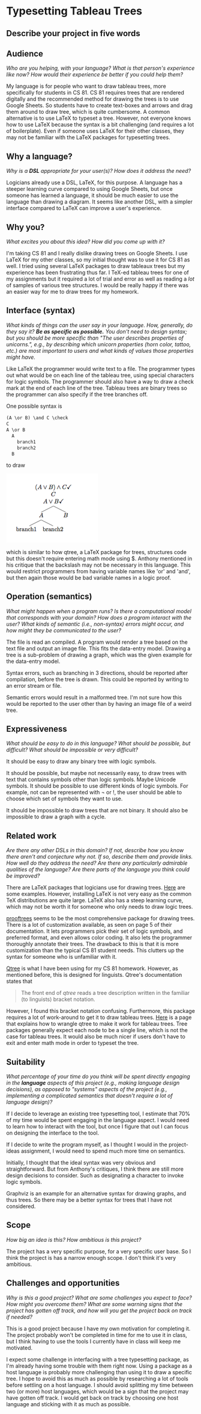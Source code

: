 # Typesetting Tableau Trees

## Describe your project in five words

## Audience
_Who are you helping, with your language? What is that person's
experience like now? How would their experience be better if you could help 
them?_

My language is for people who want to draw tableau trees, more specifically for students in CS 81.
CS 81 requires trees that are rendered digitally and the recommended method for drawing the trees is to use Google Sheets.
So students have to create text-boxes and arrows and drag them around to draw tree, which is quite cumbersome.
A common alternative is to use LaTeX to typeset a tree.
However, not everyone knows how to use LaTeX because the syntax is a bit challenging (and requires a lot of boilerplate). 
Even if someone uses LaTeX for their other classes, they may not be familiar with the LaTeX packages for typesetting trees.

## Why a language?
_Why is a **DSL** appropriate for your user(s)? How does it address the need?_

Logicians already use a DSL, LaTeX, for this purpose.
A language has a steeper learning curve compared to using Google Sheets, but once someone has learned a language, it should be much easier to use the language than drawing a diagram.
It seems like another DSL, with a simpler interface compared to LaTeX can improve a user's experience.

## Why you?
_What excites you about this idea? How did you come up with it?_

I'm taking CS 81 and I really dislike drawing trees on Google Sheets.
I use LaTeX for my other classes, so my initial thought was to use it for CS 81 as well.
I tried using several LaTeX packages to draw tableaux trees but my experience has been frustrating thus far.
I TeX-ed tableau trees for one of my assignments but it required a lot of trial and error as well as reading a _lot_ of samples of various tree structures. 
I would be really happy if there was an easier way for me to draw trees for my homework.

## Interface (syntax)
_What kinds of things can the user say in your language. How, generally, do they
say it? **Be as specific as possible.** You don't need to design syntax; but you
should be more specific than "The user describes properties of unicorns.", e.g.,
by describing which unicorn properties (horn color, tattoo, etc.) are most 
important to users and what kinds of values those properties might have._ 

Like LaTeX the programmer would write text to a file. 
The programmer types out what would be on each line of the tableau tree,
using special characters for logic symbols.
The programmer should also have a way to draw a check mark at the end of each line of the tree.
Tableau trees are binary trees so the programmer can also specify if the tree branches off.

One possible syntax is
```
(A \or B) \and C \check
C
A \or B
  A
    branch1
    branch2
  B
```
to draw

![tree](/images/tree.png)

which is similar to how qtree, a LaTeX package for trees, structures code but this doesn't require entering math mode using \$.
Anthony mentioned in his critique that the backslash may not be necessary in this language.
This would restrict programmers from having variable names like 'or' and 'and', but then again those would be bad variable names in a logic proof.

## Operation (semantics)
_What might happen when a program runs? Is there a computational model that
corresponds with your domain? How does a program interact with the
user? What kinds of semantic (i.e., non-syntax) errors might occur, and how 
might they be communicated to the user?_

The file is read an compiled.
A program would render a tree based on the text file and output an image file.
This fits the data-entry model.
Drawing a tree is a sub-problem of drawing a graph, which was the given example for the data-entry model.

Syntax errors, such as branching in 3 directions, should be reported after compilation, before the tree is drawn.
This could be reported by writing to an error stream or file.

Semantic errors would result in a malformed tree.
I'm not sure how this would be reported to the user other than by having an image file of a weird tree.

## Expressiveness
_What should be easy to do in this language? What should be possible, but
difficult? What should be impossible or very difficult?_

It should be easy to draw any binary tree with logic symbols.

It should be possible, but maybe not necessarily easy, to draw trees with text that contains symbols other than logic symbols.
Maybe Unicode symbols.
It should be possible to use different kinds of logic symbols.
For example, not can be represented with ¬ or !, the user should be able to choose which set of symbols they want to use.

It should be impossible to draw trees that are not binary.
It should also be impossible to draw a graph with a cycle.

## Related work
_Are there any other DSLs in this domain? If not, describe how you know there
aren't and conjecture why not. If so, describe them and provide links. How well 
do they address the need? Are there any particularly admirable qualities of the
language? Are there parts of the language you think could be improved?_

There are LaTeX packages that logicians use for drawing trees.
[Here](http://www.logicmatters.net/latex-for-logicians/trees/) are some examples.
However, installing LaTeX is not very easy as the common TeX distributions are quite large.
LaTeX also has a steep learning curve, which may not be worth it for someone who only needs to draw logic trees.

[prooftrees](http://ctan.org/pkg/prooftrees) seems to be the most comprehensive package for drawing trees.
There is a lot of customization available, as seen on page 5 of their documentation. 
It lets programmers pick their set of logic symbols, and preferred format, and even allows color coding. 
It also lets the programmer thoroughly annotate their trees.
The drawback to this is that it is more customization than the typical CS 81 student needs.
This clutters up the syntax for someone who is unfamiliar with it.

[Qtree](http://www.ling.upenn.edu/advice/latex/qtree/) is what I have been using for my CS 81 homework.
However, as mentioned before, this is designed for linguists.
Qtree's documentation states that
> The front end of _qtree_ reads a tree description written in the familiar (to linguists) bracket notation. 

However, I found this bracket notation confusing.
Furthermore, this package requires a lot of work-around to get it to draw tableau trees.
[Here](https://github.com/cpence/latex-tableaux) is a page that explains how to wrangle qtree to make it work for tableau trees.
Tree packages generally expect each node to be a single line, which is not the case for tableau trees.
It would also be much nicer if users don't have to exit and enter math mode in order to typeset the tree.

## Suitability
_What percentage of your time do you think will be spent directly engaging in
the **language** aspects of this project (e.g., making language design
decisions), as opposed to "systems" aspects of the project (e.g., implementing a
complicated semantics that doesn't require a lot of language design)?_

If I decide to leverage an existing tree typesetting tool, I estimate that 70% of my time would be spent engaging in the language aspect.
I would need to learn how to interact with the tool, but once I figure that out I can focus on designing the interface to the tool.

If I decide to write the program myself, as I thought I would in the project-ideas assignment, I would need to spend much more time on semantics.

Initially, I thought that the ideal syntax was very obvious and straightforward.
But from Anthony's critiques, I think there are still more design decisions to consider.
Such as designating a character to invoke logic symbols.

Graphviz is an example for an alternative syntax for drawing graphs, and thus trees.
So there may be a better syntax for trees that I have not considered.

## Scope
_How big an idea is this? How ambitious is this project?_

The project has a very specific purpose, for a very specific user base.
So I think the project is has a narrow enough scope.
I don't think it's very ambitious.

## Challenges and opportunities
_Why is this a good project? What are some challenges you expect to face? How
might you overcome them? What are some warning signs that the project has gotten
off track, and how will you get the project back on track if needed?_

This is a good project because I have my own motivation for completing it.
The project probably won't be completed in time for me to use it in class, but I think having to use the tools I currently have in class will keep me motivated.

I expect some challenge in interfacing with a tree typesetting package, as I'm already having some trouble with them right now.
Using a package as a host language is probably more challenging than using it to draw a specific tree.
I hope to avoid this as much as possible by researching a lot of tools before settling on a host language.
I should avoid splitting my time between two (or more) host languages, which would be a sign that the project may have gotten off track.
I would get back on track by choosing one host language and sticking with it as much as possible.
